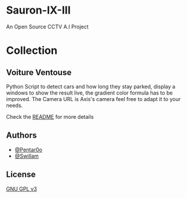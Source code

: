# Sauron-IX-III

An Open Source CCTV A.I Project

# Collection

## Voiture Ventouse

Python Script to detect cars and how long they stay parked, display a windows to show the result live, the gradient color formula has to be improved. The Camera URL is Axis's camera feel free to adapt it to your needs.

Check the [README](<./Voiture Ventouse/README.md>) for more details

## Authors

- [@Pentar0o](https://www.github.com/Pentar0o)
- [@Swillam](https://www.github.com/Swillam)

## License

[GNU GPL v3](LICENSE)
